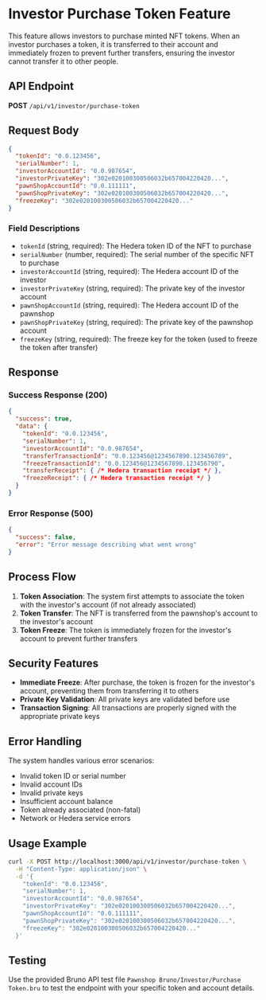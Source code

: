 # Investor Purchase Token Feature

This feature allows investors to purchase minted NFT tokens. When an investor purchases a token, it is transferred to their account and immediately frozen to prevent further transfers, ensuring the investor cannot transfer it to other people.

## API Endpoint

**POST** `/api/v1/investor/purchase-token`

## Request Body

```json
{
  "tokenId": "0.0.123456",
  "serialNumber": 1,
  "investorAccountId": "0.0.987654",
  "investorPrivateKey": "302e020100300506032b657004220420...",
  "pawnShopAccountId": "0.0.111111",
  "pawnShopPrivateKey": "302e020100300506032b657004220420...",
  "freezeKey": "302e020100300506032b657004220420..."
}
```

### Field Descriptions

- `tokenId` (string, required): The Hedera token ID of the NFT to purchase
- `serialNumber` (number, required): The serial number of the specific NFT to purchase
- `investorAccountId` (string, required): The Hedera account ID of the investor
- `investorPrivateKey` (string, required): The private key of the investor account
- `pawnShopAccountId` (string, required): The Hedera account ID of the pawnshop
- `pawnShopPrivateKey` (string, required): The private key of the pawnshop account
- `freezeKey` (string, required): The freeze key for the token (used to freeze the token after transfer)

## Response

### Success Response (200)

```json
{
  "success": true,
  "data": {
    "tokenId": "0.0.123456",
    "serialNumber": 1,
    "investorAccountId": "0.0.987654",
    "transferTransactionId": "0.0.123456@1234567890.123456789",
    "freezeTransactionId": "0.0.123456@1234567890.123456790",
    "transferReceipt": { /* Hedera transaction receipt */ },
    "freezeReceipt": { /* Hedera transaction receipt */ }
  }
}
```

### Error Response (500)

```json
{
  "success": false,
  "error": "Error message describing what went wrong"
}
```

## Process Flow

1. **Token Association**: The system first attempts to associate the token with the investor's account (if not already associated)
2. **Token Transfer**: The NFT is transferred from the pawnshop's account to the investor's account
3. **Token Freeze**: The token is immediately frozen for the investor's account to prevent further transfers

## Security Features

- **Immediate Freeze**: After purchase, the token is frozen for the investor's account, preventing them from transferring it to others
- **Private Key Validation**: All private keys are validated before use
- **Transaction Signing**: All transactions are properly signed with the appropriate private keys

## Error Handling

The system handles various error scenarios:

- Invalid token ID or serial number
- Invalid account IDs
- Invalid private keys
- Insufficient account balance
- Token already associated (non-fatal)
- Network or Hedera service errors

## Usage Example

```bash
curl -X POST http://localhost:3000/api/v1/investor/purchase-token \
  -H "Content-Type: application/json" \
  -d '{
    "tokenId": "0.0.123456",
    "serialNumber": 1,
    "investorAccountId": "0.0.987654",
    "investorPrivateKey": "302e020100300506032b657004220420...",
    "pawnShopAccountId": "0.0.111111",
    "pawnShopPrivateKey": "302e020100300506032b657004220420...",
    "freezeKey": "302e020100300506032b657004220420..."
  }'
```

## Testing

Use the provided Bruno API test file `Pawnshop Bruno/Investor/Purchase Token.bru` to test the endpoint with your specific token and account details.

